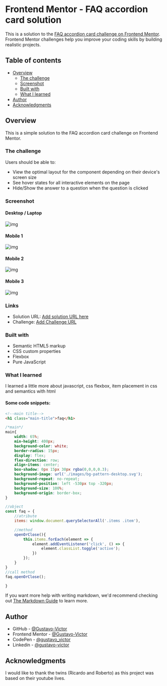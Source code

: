 # Frontend Mentor - FAQ accordion card solution

This is a solution to the [FAQ accordion card challenge on Frontend Mentor](https://www.frontendmentor.io/challenges/faq-accordion-card-XlyjD0Oam). Frontend Mentor challenges help you improve your coding skills by building realistic projects. 

## Table of contents

- [Overview](#overview)
  - [The challenge](#the-challenge)
  - [Screenshot](#screenshot)
  - [Built with](#built-with)
  - [What I learned](#what-i-learned)
- [Author](#author)
- [Acknowledgments](#acknowledgments)

## Overview
This is a simple solution to the FAQ accordion card challenge on Frontend Mentor. 

### The challenge

Users should be able to:

- View the optimal layout for the component depending on their device's screen size
- See hover states for all interactive elements on the page
- Hide/Show the answer to a question when the question is clicked

### Screenshot

#### Desktop / Laptop
![img](./screenshot/screenshot-desktop.png)

#### Mobile 1
![img](./screenshot/screenshot-mobile1.png)

#### Mobile 2
![img](./screenshot/screenshot-mobile2.png)

#### Mobile 3
![img](./screenshot/screenshot-mobile3.png)


### Links

- Solution URL: [Add solution URL here](www.github.com/Gustavo-Victor/faq-accordion-card)
- Challenge: [Add Challenge URL](https://www.frontendmentor.io/challenges/faq-accordion-card-XlyjD0Oam)


### Built with

- Semantic HTML5 markup
- CSS custom properties
- Flexbox
- Pure JavaScript

### What I learned

I learned a little more about javascript, css flexbox, item placement in css and semantics with html

#### Some code snippets:

```html
<!--main title-->
<h1 class="main-title">faq</h1>
```

```css
/*main*/
main{
    width: 65%;
    min-height: 400px;
    background-color: white;
    border-radius: 15px; 
    display: flex;
    flex-direction: row;
    align-items: center;
    box-shadow: 0px 15px 30px rgba(0,0,0,0.3);    
    background-image: url('./images/bg-pattern-desktop.svg');
    background-repeat: no-repeat;
    background-position: left -530px top -320px;
    background-size: 100%;
    background-origin: border-box;    
}
```

```js
//object
const faq = {
    //atribute
    items: window.document.querySelectorAll('.items .item'),

    //method
    openOrClose(){
        this.items.forEach(element => {
            element.addEventListener('click', () => {
                element.classList.toggle('active');
            })
        });
    }
}
//call method
faq.openOrClose();

}
```

If you want more help with writing markdown, we'd recommend checking out [The Markdown Guide](https://www.markdownguide.org/) to learn more.


## Author

- GitHub - [@Gustavo-Victor](https://github.com/Gustavo-Victor)
- Frontend Mentor - [@Gustavo-Victor](https://www.frontendmentor.io/profile/Gustavo-Victor)
- CodePen - [@gustavo_victor](https://codepen.io/gustavo_victor)
- Linkedin - [@gustavo-victor](https://www.linkedin.com/in/gustavo-victor-575b93206/)


## Acknowledgments

I would like to thank the twins (Ricardo and Roberto) as this project was based on their youtube lives. 

